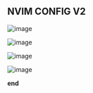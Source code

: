 ## NVIM CONFIG V2

![image](https://github.com/user-attachments/assets/2bb7eb46-41df-4a57-a672-9437ed3aaefb)

![image](https://github.com/user-attachments/assets/cca6ab87-53dd-47a9-a70b-16ea60223860)

![image](https://github.com/user-attachments/assets/ae818775-69e9-40ec-8e66-89376f5b7b2b)

![image](https://github.com/user-attachments/assets/4f8cc078-867a-4711-b4ed-36702b7a10ea)

**end**
